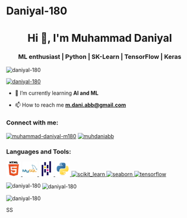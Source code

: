 # Daniyal-180
 
<h1 align="center">Hi 👋, I'm Muhammad Daniyal</h1>
<h3 align="center">ML enthusiast | Python | SK-Learn | TensorFlow | Keras</h3>

<p align="left"> <img src="https://komarev.com/ghpvc/?username=daniyal-180&label=Profile%20views&color=0e75b6&style=flat" alt="daniyal-180" /> </p>

<p align="left"> <a href="https://github.com/ryo-ma/github-profile-trophy"><img src="https://github-profile-trophy.vercel.app/?username=daniyal-180" alt="daniyal-180" /></a> </p>

- 🌱 I’m currently learning **AI and ML**

- 📫 How to reach me **m.dani.abb@gmail.com**

<h3 align="left">Connect with me:</h3>
<p align="left">
<a href="https://linkedin.com/in/muhammad-daniyal-m180" target="blank"><img align="center" src="https://raw.githubusercontent.com/rahuldkjain/github-profile-readme-generator/master/src/images/icons/Social/linked-in-alt.svg" alt="muhammad-daniyal-m180" height="30" width="40" /></a>
<a href="https://kaggle.com/muhdaniabb" target="blank"><img align="center" src="https://raw.githubusercontent.com/rahuldkjain/github-profile-readme-generator/master/src/images/icons/Social/kaggle.svg" alt="muhdaniabb" height="30" width="40" /></a>
</p>

<h3 align="left">Languages and Tools:</h3>
<p align="left"> <a href="https://www.w3.org/html/" target="_blank" rel="noreferrer"> <img src="https://raw.githubusercontent.com/devicons/devicon/master/icons/html5/html5-original-wordmark.svg" alt="html5" width="40" height="40"/> </a> <a href="https://www.mysql.com/" target="_blank" rel="noreferrer"> <img src="https://raw.githubusercontent.com/devicons/devicon/master/icons/mysql/mysql-original-wordmark.svg" alt="mysql" width="40" height="40"/> </a> <a href="https://pandas.pydata.org/" target="_blank" rel="noreferrer"> <img src="https://raw.githubusercontent.com/devicons/devicon/2ae2a900d2f041da66e950e4d48052658d850630/icons/pandas/pandas-original.svg" alt="pandas" width="40" height="40"/> </a> <a href="https://www.python.org" target="_blank" rel="noreferrer"> <img src="https://raw.githubusercontent.com/devicons/devicon/master/icons/python/python-original.svg" alt="python" width="40" height="40"/> </a> <a href="https://scikit-learn.org/" target="_blank" rel="noreferrer"> <img src="https://upload.wikimedia.org/wikipedia/commons/0/05/Scikit_learn_logo_small.svg" alt="scikit_learn" width="40" height="40"/> </a> <a href="https://seaborn.pydata.org/" target="_blank" rel="noreferrer"> <img src="https://seaborn.pydata.org/_images/logo-mark-lightbg.svg" alt="seaborn" width="40" height="40"/> </a> <a href="https://www.tensorflow.org" target="_blank" rel="noreferrer"> <img src="https://www.vectorlogo.zone/logos/tensorflow/tensorflow-icon.svg" alt="tensorflow" width="40" height="40"/> </a> </p>

<p><img align="left" src="https://github-readme-stats.vercel.app/api/top-langs?username=daniyal-180&show_icons=true&locale=en&layout=compact" alt="daniyal-180" /></p>

<p>&nbsp;<img align="center" src="https://github-readme-stats.vercel.app/api?username=daniyal-180&show_icons=true&locale=en" alt="daniyal-180" /></p>

<p><img align="center" src="https://github-readme-streak-stats.herokuapp.com/?user=daniyal-180&" alt="daniyal-180" /></p>SS
